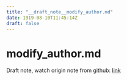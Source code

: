 ```yaml
---
title: "__draft_note__modify_author.md"
date: 1919-08-10T11:45:14Z
draft: false
---
```


# modify_author.md

Draft note, watch origin note from github: [link](https://github.com/tinghaolai/just-random-note/blob/master/git/modify_author.md)